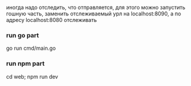 иногда надо отследить, что отправляется, для этого можно запустить гошную часть, заменить отслеживаемый урл на localhost:8090, а по адресу localhost:8080 отслеживать

### run go part

go run cmd/main.go

### run npm part

cd web; npm run dev
